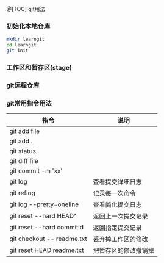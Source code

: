 @[TOC] git用法

### 初始化本地仓库

```bash
mkdir learngit
cd learngit
git init
```

### 工作区和暂存区(stage)

### [git远程仓库](https://www.liaoxuefeng.com/wiki/896043488029600/896954117292416)

### git常用指令用法

|指令|说明|
|---|---|
|git add file||
|git add .||
|git status||
|git diff file||
|git commit -m 'xx'||
|git log|查看提交详细日志|
|git reflog|记录每一次命令|
|git log --pretty=oneline|查看简化提交日志|
|git reset --hard HEAD^|返回上一次提交记录|
|git reset --hard commitid|返回指定提交记录|
|git checkout -- readme.txt|丢弃掉工作区的修改|
|git reset HEAD readme.txt|把暂存区的修改撤销掉|
